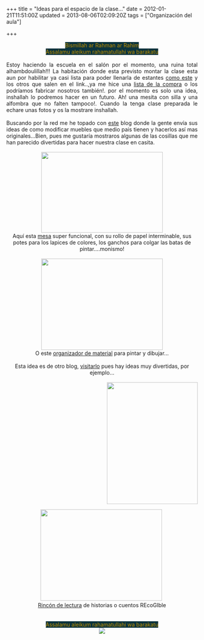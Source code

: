 +++
title = "Ideas para el espacio de la clase..."
date = 2012-01-21T11:51:00Z
updated = 2013-08-06T02:09:20Z
tags = ["Organización del aula"]

+++

<div dir="ltr" style="text-align: left;" trbidi="on"><div class="separator" style="clear: both; text-align: center;"><span style="background-color: #0c343d;"><span style="color: #bf9000;">Bismillah ar Rahman ar Rahim</span></span></div><div class="separator" style="clear: both; text-align: center;"><span style="background-color: #0c343d;"><span style="color: #bf9000;">Assalamu aleikum rahamatullahi wa barakatu</span></span></div><div class="separator" style="clear: both; text-align: center;"><br /></div><div style="text-align: justify;">Estoy haciendo la escuela en el salón por el momento, una ruina total alhambdoulillah!!! La habitación donde esta previsto montar la clase esta aun por habilitar ya casi lista para poder llenarla de estantes <a href="http://www.ikea.com/es/es/catalog/products/00063672/">como este</a> y los otros que salen en el link..,ya me hice una <a href="https://mail-attachment.googleusercontent.com/attachment?view=att&amp;th=134fdf690cdd9bc0&amp;attid=0.1&amp;disp=vah&amp;safe=1&amp;zw&amp;saduie=AG9B_P8TOrpNnP2F-vLq_NF8M4wB&amp;sadet=1327143305551&amp;sads=lMX4uRP-m9NXrSMUQoXpf9PdiPo&amp;sadssc=1">lista de la compra</a> o los podríamos fabricar nosotros también!. por el momento es solo una idea, inshallah lo podremos hacer en un futuro. Ah! una mesita con silla y una alfombra que no falten tampoco!. Cuando la tenga clase preparada le echare unas fotos y os la mostrare inshallah. <br /><br /></div><div style="text-align: justify;"></div><div style="text-align: justify;">Buscando por la red me he topado con <a href="http://piratasdeikea.blogspot.com/search/label/ni%C3%B1os">este</a> blog donde la gente envía sus ideas de como modificar muebles que medio pais tienen y hacerlos así mas originales...Bien, pues me gustaría mostraros algunas de las cosillas que me han parecido divertidas para hacer nuestra clase en casita.</div><div class="separator" style="clear: both; text-align: center;"><br /></div><div style="text-align: center;"><a href="http://2.bp.blogspot.com/_ESmbQLCYLfs/TQPJNwiNfaI/AAAAAAAAGN4/SKkphpL30Ek/s400/DSC01036.JPG" imageanchor="1" style="margin-left: 1em; margin-right: 1em;"><img border="0" height="212" src="http://2.bp.blogspot.com/_ESmbQLCYLfs/TQPJNwiNfaI/AAAAAAAAGN4/SKkphpL30Ek/s320/DSC01036.JPG" width="320" /></a></div><div style="text-align: center;">Aquí esta <a href="http://piratasdeikea.blogspot.com/2010/12/pintame-angelitos-negros.html">mesa</a> super funcional, con su rollo de papel interminable, sus potes para los lapices de colores, los ganchos para colgar las batas de pintar....monismo!</div><div style="text-align: center;"><br /></div><div class="separator" style="clear: both; text-align: center;"><a href="http://3.bp.blogspot.com/_ESmbQLCYLfs/SvFQIU7G0vI/AAAAAAAAFoE/Lj_85XexORU/s400/IMG_0444.JPG" imageanchor="1" style="margin-left: 1em; margin-right: 1em;"><img border="0" height="240" src="http://3.bp.blogspot.com/_ESmbQLCYLfs/SvFQIU7G0vI/AAAAAAAAFoE/Lj_85XexORU/s320/IMG_0444.JPG" width="320" /></a></div><div style="text-align: center;">O este <a href="http://piratasdeikea.blogspot.com/2009/12/balcon-interior.html">organizador de material</a> para pintar y dibujar...</div><div style="text-align: center;"><br /></div><div style="text-align: center;">Esta idea es de otro blog, <a href="http://creamomentos.blogspot.com/">visitarlo</a> pues hay ideas muy divertidas, por ejemplo...</div><div style="text-align: center;"><br /></div><div class="separator" style="clear: both; text-align: center;"><a href="http://3.bp.blogspot.com/_em4CmsXHy1c/TUp7Sjww7fI/AAAAAAAAAFQ/Xw2MqqiDtRY/s640/blcojines2.jpg" imageanchor="1" style="clear: right; float: right; margin-bottom: 1em; margin-left: 1em;"><img border="0" height="320" src="http://3.bp.blogspot.com/_em4CmsXHy1c/TUp7Sjww7fI/AAAAAAAAAFQ/Xw2MqqiDtRY/s320/blcojines2.jpg" width="239" /></a><a href="http://2.bp.blogspot.com/_em4CmsXHy1c/TUp7R6OJurI/AAAAAAAAAFM/1nn4vkDj-Q4/s640/blcojines1.jpg" imageanchor="1" style="margin-left: 1em; margin-right: 1em;"><img border="0" height="240" src="http://2.bp.blogspot.com/_em4CmsXHy1c/TUp7R6OJurI/AAAAAAAAAFM/1nn4vkDj-Q4/s320/blcojines1.jpg" width="320" /></a>&nbsp;</div><div style="text-align: center;"><a href="http://creamomentos.blogspot.com/2011/02/rincon-de-cuentos-en-la-guarderia.html">Rincón de lectura</a> de historias o cuentos REcoGIble</div><div style="text-align: center;"><br /></div><div style="text-align: center;"><div class="separator" style="clear: both; text-align: center;"><br /></div><div class="separator" style="clear: both; text-align: center;"><span style="background-color: #0c343d;"><span style="color: #bf9000;">Assalamu aleikum rahamatullahi wa barakatu</span></span></div></div><div style="text-align: center;"><div class="separator" style="clear: both; text-align: center;"><a href="http://2.bp.blogspot.com/--oBMotINPug/TtlbInYcvkI/AAAAAAAAAZk/XHRrAOEHfHc/s1600/assalam2.png" imageanchor="1" style="margin-left: 1em; margin-right: 1em;"><img border="0" src="http://2.bp.blogspot.com/--oBMotINPug/TtlbInYcvkI/AAAAAAAAAZk/XHRrAOEHfHc/s1600/assalam2.png" /></a></div><br /></div><div style="text-align: center;"><br /></div><div style="text-align: center;"><br /></div><div style="text-align: center;"><br /></div></div>
